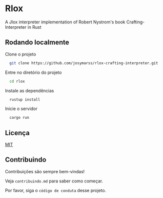 # Rlox

A Jlox interpreter implementation of Robert Nystrom's book Crafting-Interpreter in Rust

## Rodando localmente

Clone o projeto

```bash
  git clone https://github.com/josymarss/rlox-crafting-interpreter.git
```

Entre no diretório do projeto

```bash
  cd rlox
```

Instale as dependências

```bash
  rustup install
```

Inicie o servidor

```bash
  cargo run 
```

## Licença

[MIT](https://choosealicense.com/licenses/mit/)


## Contribuindo

Contribuições são sempre bem-vindas!

Veja `contribuindo.md` para saber como começar.

Por favor, siga o `código de conduta` desse projeto.



